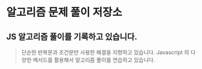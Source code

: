 # 알고리즘 문제 풀이 저장소
## JS 알고리즘 풀이를 기록하고 있습니다.
> 단순한 반복문과 조건문만 사용한 해결을 지향하고 있습니다. 
> Javascript 의 다양한 메서드를 활용해서 알고리즘 풀이를 연습하고 있습니다.
